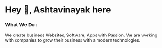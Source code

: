 # Hey 👋, Ashtavinayak here

### What We Do :
We create business Websites, Software, Apps with Passion. We are working with companies to grow their business with a modern technologies.
